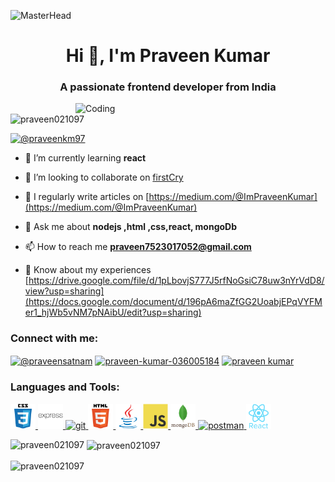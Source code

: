 
![MasterHead](https://wallpapercave.com/wp/wp9641838.jpg)
<h1 align="center">Hi 👋, I'm Praveen Kumar</h1>
<h3 align="center">A passionate frontend developer from India</h3>
<img align="right" alt="Coding" width="400" src="https://cdn.dribbble.com/users/1162077/screenshots/3848914/programmer.gif"/>
<p align="left"> <img src="https://komarev.com/ghpvc/?username=praveen021097&label=Profile%20views&color=0e75b6&style=flat" alt="praveen021097" /> </p>

<p align="left"> <a href="https://twitter.com/@praveenkm97" target="blank"><img src="https://img.shields.io/twitter/follow/@praveenkm97?logo=twitter&style=for-the-badge" alt="@praveenkm97" /></a> </p>

- 🌱 I’m currently learning **react**

- 👯 I’m looking to collaborate on [firstCry](https://github.com/unnati1004/firstcry.git)

- 📝 I regularly write articles on [https://medium.com/@ImPraveenKumar](https://medium.com/@ImPraveenKumar)

- 💬 Ask me about **nodejs ,html ,css,react, mongoDb**

- 📫 How to reach me **praveen7523017052@gmail.com**

- 📄 Know about my experiences [https://drive.google.com/file/d/1pLbovjS777J5rfNoGsiC78uw3nYrVdD8/view?usp=sharing](https://docs.google.com/document/d/196pA6maZfGG2UoabjEPqVYFMer1_hjWb5vNM7pNAibU/edit?usp=sharing)

<h3 align="left">Connect with me:</h3>
<p align="left">
<a href="https://twitter.com/Praveenkm97" target="blank"><img align="center" src="https://raw.githubusercontent.com/rahuldkjain/github-profile-readme-generator/master/src/images/icons/Social/twitter.svg" alt="@praveensatnam" height="30" width="40" /></a>
<a href="https://linkedin.com/in/praveen-kumar-036005184" target="blank"><img align="center" src="https://raw.githubusercontent.com/rahuldkjain/github-profile-readme-generator/master/src/images/icons/Social/linked-in-alt.svg" alt="praveen-kumar-036005184" height="30" width="40" /></a>
<a href="https://www.youtube.com/c/praveen kumar" target="blank"><img align="center" src="https://raw.githubusercontent.com/rahuldkjain/github-profile-readme-generator/master/src/images/icons/Social/youtube.svg" alt="praveen kumar" height="30" width="40" /></a>
</p>

<h3 align="left">Languages and Tools:</h3>
<p align="left"> <a href="https://www.w3schools.com/css/" target="_blank" rel="noreferrer"> <img src="https://raw.githubusercontent.com/devicons/devicon/master/icons/css3/css3-original-wordmark.svg" alt="css3" width="40" height="40"/> </a> <a href="https://expressjs.com" target="_blank" rel="noreferrer"> <img src="https://raw.githubusercontent.com/devicons/devicon/master/icons/express/express-original-wordmark.svg" alt="express" width="40" height="40"/> </a> <a href="https://git-scm.com/" target="_blank" rel="noreferrer"> <img src="https://www.vectorlogo.zone/logos/git-scm/git-scm-icon.svg" alt="git" width="40" height="40"/> </a> <a href="https://www.w3.org/html/" target="_blank" rel="noreferrer"> <img src="https://raw.githubusercontent.com/devicons/devicon/master/icons/html5/html5-original-wordmark.svg" alt="html5" width="40" height="40"/> </a> <a href="https://www.java.com" target="_blank" rel="noreferrer"> <img src="https://raw.githubusercontent.com/devicons/devicon/master/icons/java/java-original.svg" alt="java" width="40" height="40"/> </a> <a href="https://developer.mozilla.org/en-US/docs/Web/JavaScript" target="_blank" rel="noreferrer"> <img src="https://raw.githubusercontent.com/devicons/devicon/master/icons/javascript/javascript-original.svg" alt="javascript" width="40" height="40"/> </a> <a href="https://www.mongodb.com/" target="_blank" rel="noreferrer"> <img src="https://raw.githubusercontent.com/devicons/devicon/master/icons/mongodb/mongodb-original-wordmark.svg" alt="mongodb" width="40" height="40"/> </a> <a href="https://postman.com" target="_blank" rel="noreferrer"> <img src="https://www.vectorlogo.zone/logos/getpostman/getpostman-icon.svg" alt="postman" width="40" height="40"/> </a> <a href="https://reactjs.org/" target="_blank" rel="noreferrer"> <img src="https://raw.githubusercontent.com/devicons/devicon/master/icons/react/react-original-wordmark.svg" alt="react" width="40" height="40"/> </a> </p>

<p><img align="left" src="https://github-readme-stats.vercel.app/api/top-langs?username=praveen021097&show_icons=true&locale=en&layout=compact" alt="praveen021097" /></p>

<p>&nbsp;<img align="center" src="https://github-readme-stats.vercel.app/api?username=praveen021097&show_icons=true&locale=en" alt="praveen021097" /></p>

<p><img align="center" src="https://github-readme-streak-stats.herokuapp.com/?user=praveen021097&" alt="praveen021097" /></p>

